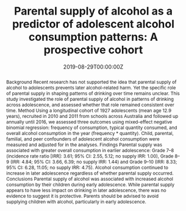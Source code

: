 ﻿---
abstract: "Background
Recent research has not supported the idea that parental supply of alcohol to adolescents prevents later alcohol-related harm. Yet the specific role of parental supply in shaping patterns of drinking over time remains unclear. This study investigated the role of parental supply of alcohol in patterns of drinking across adolescence, and assessed whether that role remained consistent over time.
Method
Using a longitudinal cohort of 1927 adolescents (mean age 12.9 years), recruited in 2010 and 2011 from schools across Australia and followed up annually until 2016, we assessed three outcomes using mixed-effect negative binomial regression: frequency of consumption, typical quantity consumed, and overall alcohol consumption in the year (frequency * quantity). Child, parental, familial, and peer confounders of adolescent alcohol consumption were measured and adjusted for in the analyses.
Findings
Parental supply was associated with greater overall consumption in earlier adolescence: Grade 7–8 (incidence rate ratio [IRR]: 3.61; 95% CI: 2.55, 5.12; no supply IRR: 1.00), Grade 8–9 (IRR: 4.84; 95% CI: 3.66, 6.39; no supply IRR: 1.44) and Grade 9–10 (IRR: 8.33; 95% CI: 6.28, 11.05; no supply IRR: 4.75). Alcohol consumption continued to increase in later adolescence regardless of whether parental supply occurred.
Conclusions
Parental supply of alcohol was associated with increased alcohol consumption by their children during early adolescence. While parental supply appears to have less impact on drinking in later adolescence, there was no evidence to suggest it is protective. Parents should be advised to avoid supplying children with alcohol, particularly in early adolescence."
authors:
- admin
- Alexandra Aiken
- Wing See Yuen
- Amy Peacock
- Veronica Boland
- Monika Wadolowski
- Delyse Hutchinson
- Jackob Najman
- Tim Slade
- Raimondo Bruno
- Nyanda McBride
- Louisa Degenhardt
- Kypros Kypri
- Richard P Mattick
date: "2019-08-29T00:00:00Z"
doi: "10.1016/j.drugalcdep.2019.06.031"
featured: false
image:
  caption: 'Image credit: [**DRINKWISE**]'
  focal_point: ""
  preview_only: false
projects:
- APSALS
publication: 'Drug and Alcohol Dependence 204'
publication_short: ""
publication_types:
- "2"
publishDate: "2019-08-29T00:00:00Z"
summary: An analysis of the association between parental supply of alcohol and drinking pattersn across adolescence.
tags:
- Alcohol
- Adolescence
- Longitudinal cohort study
url_source: "https://www.sciencedirect.com/science/article/pii/S0376871619302881"
title: "Parental supply of alcohol as a predictor of adolescent alcohol consumption patterns: A prospective cohort"
---
